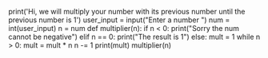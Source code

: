print('Hi, we will multiply  your number with its previous number until the previous number is 1')
user_input = input("Enter a number ")
num = int(user_input)
n = num
def multiplier(n):
    if n < 0:
        print("Sorry the num cannot be negative")
    elif n == 0:
        print("The result is 1")
    else:
        mult = 1
        while n > 0:
            mult = mult * n
            n -= 1
        print(mult)
multiplier(n)
